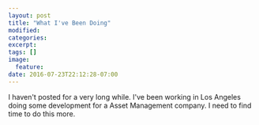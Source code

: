 ```yaml
---
layout: post
title: "What I've Been Doing"
modified:
categories: 
excerpt:
tags: []
image:
  feature:
date: 2016-07-23T22:12:28-07:00
---
```


I haven't posted for a very long while.  I've been working in Los Angeles doing some development for a Asset Management company.  I need to find time to do this more.
